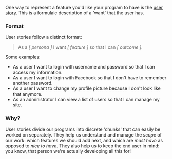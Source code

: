 One way to represent a feature you'd like your program to have is the [user story](https://manifesto.co.uk/agile-concepts-user-stories/). This is a formulaic description of a 'want' that the user has.


### Format

User stories follow a distinct format:

> As a _[ persona ]_ I want _[ feature ]_ so that I can _[ outcome ]_.

Some examples:

  * As a user I want to login with username and password so that I can access my information.
  * As a user I want to login with Facebook so that I don't have to remember another password.
  * As a user I want to change my profile picture because I don't look like that anymore.
  * As an administrator I can view a list of users so that I can manage my site.


### Why?

User stories divide our programs into discrete 'chunks' that can easily be worked on separately. They help us understand and manage the _scope_ of our work: which features we should add next, and which are _must have_ as opposed to _nice to have_. They also help us to keep the end user in mind: you know, that person we're actually developing all this for!

